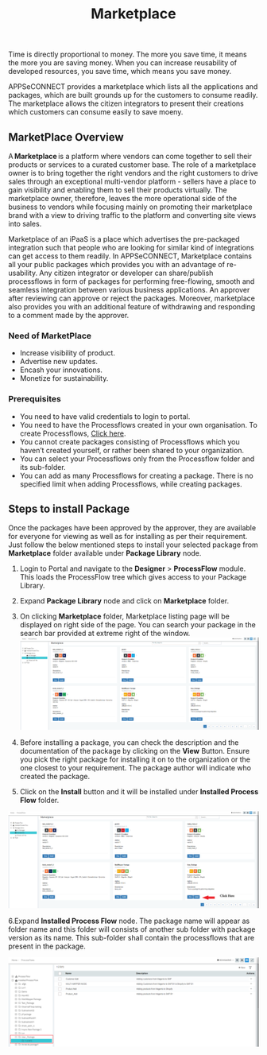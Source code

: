 ﻿---
title: "Marketplace"
description: "Getting access to your one stop solution to packages"
keywords: "Marketplace, integration, global"
toc: true
tag: developers
category: "Getting Started"
menus: 
    gettingstarted:
        title: "Marketplace"
        weight: 9
        icon: fa fa-wpexplorer
        identifier: gettingstartedmarketplace
---

Time is directly proportional to money. The more you save time, it means the more you are saving money. When you can increase reusability of 
developed resources, you save time, which means you save money. 

APPSeCONNECT provides a marketplace which lists all the applications and packages, which are built grounds up for the customers to consume 
readily. The marketplace allows the citizen integrators to present their creations which customers can consume easily to save moeny. 

## MarketPlace Overview

A **Marketplace** is a platform where vendors can come together to sell their products or services to a curated customer base. The role of a marketplace owner is to bring together the right vendors and the right customers to drive sales through an 
exceptional multi-vendor platform - sellers have a place to gain visibility and enabling them to sell their products virtually. The marketplace owner, therefore, leaves the more operational side of the business to vendors while focusing mainly on 
promoting their marketplace brand with a view to driving traffic to the platform and converting site views into sales. 

Marketplace of an iPaaS is a place which advertises the pre-packaged integration such that people who are looking for 
similar kind of integrations can get access to them readily. In APPSeCONNECT, Marketplace contains all your public 
packages which provides you with an advantage of re-usability. Any citizen integrator or developer can share/publish 
processflows in form of packages for performing free-flowing, smooth and seamless integration between various business 
applications. An approver after reviewing can approve or reject the packages. Moreover, marketplace also provides you with 
an additional feature of withdrawing and responding to a comment made by the approver. 

### Need of MarketPlace

* Increase visibility of product. 
* Advertise new updates.
* Encash your innovations. 
* Monetize for sustainability. 

### Prerequisites

* You need to have valid credentials to login to portal. 
* You need to have the Processflows created in your own organisation. To create Processflows, [Click here](/getting%20started/create-your-first-processflow/). 
* You cannot create packages consisting of Processflows which you haven’t created yourself, or rather been shared to your organization. 
* You can select your Processflows only from the Processflow folder and its sub-folder. 
* You can add as many Processflows for creating a package. There is no specified limit when adding Processflows, while creating packages. 

## Steps to  install Package

Once the packages have been approved by the approver, they are available for everyone for viewing as well as for installing 
as per their requirement. Just follow the below mentioned steps to install your selected package from **Marketplace** folder 
available under **Package Library** node. 

1. Login to Portal and navigate to the **Designer** > **ProcessFlow** module. This loads the ProcessFlow tree which gives access to your Package Library. 
2. Expand **Package Library** node and click on **Marketplace** folder. 
3. On clicking **Marketplace** folder, Marketplace listing page will be displayed on right side of the page. You can search your package in the search bar provided at extreme right of the window. 
![Marketplaceinstall](/staticfiles/root/media/marketplaceinstall.png)

4. Before installing a package, you can check the description and the documentation of the package by clicking on the **View** Button. Ensure you pick the right package for installing it on to the organization or the one closest to your requirement. The package author will indicate who created the package. 
5. Click on the **Install** button and it will be installed under **Installed Process Flow**  folder. 

![Marketplaceinstall1](/staticfiles/root/media/marketplaceinstall1.png)

6.Expand **Installed Process Flow** node. The package name will appear as folder name and this folder will consists of another sub folder with package version as its name. This sub-folder shall contain the processflows that are present in the package. 

![Marketplaceinstall2](/staticfiles/root/media/marketplaceinstall2.png)


